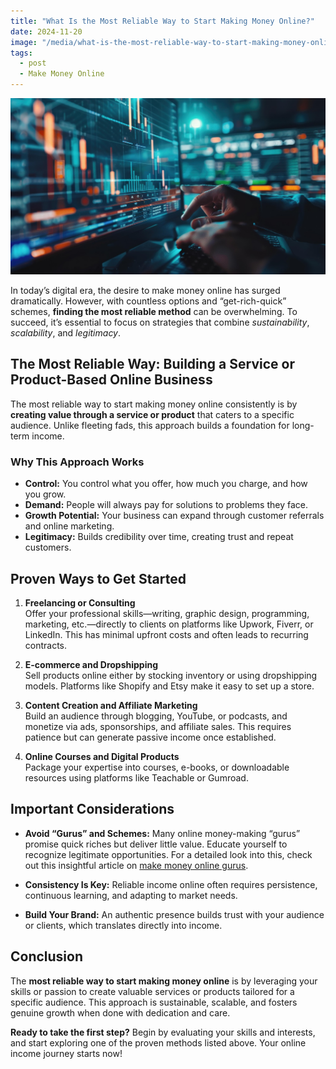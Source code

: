 ```yaml
---
title: "What Is the Most Reliable Way to Start Making Money Online?"
date: 2024-11-20
image: "/media/what-is-the-most-reliable-way-to-start-making-money-online.jpg"
tags:
  - post
  - Make Money Online
---
```


![What Is the Most Reliable Way to Start Making Money Online?](/media/what-is-the-most-reliable-way-to-start-making-money-online.jpg)

In today’s digital era, the desire to make money online has surged dramatically. However, with countless options and “get-rich-quick” schemes, **finding the most reliable method** can be overwhelming. To succeed, it’s essential to focus on strategies that combine *sustainability*, *scalability*, and *legitimacy*.

## The Most Reliable Way: Building a Service or Product-Based Online Business

The most reliable way to start making money online consistently is by **creating value through a service or product** that caters to a specific audience. Unlike fleeting fads, this approach builds a foundation for long-term income.

### Why This Approach Works

- **Control:** You control what you offer, how much you charge, and how you grow.
- **Demand:** People will always pay for solutions to problems they face.
- **Growth Potential:** Your business can expand through customer referrals and online marketing.
- **Legitimacy:** Builds credibility over time, creating trust and repeat customers.

## Proven Ways to Get Started

1. **Freelancing or Consulting**  
   Offer your professional skills—writing, graphic design, programming, marketing, etc.—directly to clients on platforms like Upwork, Fiverr, or LinkedIn. This has minimal upfront costs and often leads to recurring contracts.

2. **E-commerce and Dropshipping**  
   Sell products online either by stocking inventory or using dropshipping models. Platforms like Shopify and Etsy make it easy to set up a store.

3. **Content Creation and Affiliate Marketing**  
   Build an audience through blogging, YouTube, or podcasts, and monetize via ads, sponsorships, and affiliate sales. This requires patience but can generate passive income once established.

4. **Online Courses and Digital Products**  
   Package your expertise into courses, e-books, or downloadable resources using platforms like Teachable or Gumroad.

## Important Considerations

- **Avoid “Gurus” and Schemes:** Many online money-making “gurus” promise quick riches but deliver little value. Educate yourself to recognize legitimate opportunities. For a detailed look into this, check out this insightful article on [make money online gurus](https://supertotallyawesome.com/posts/make-money-online-gurus/).

- **Consistency Is Key:** Reliable income online often requires persistence, continuous learning, and adapting to market needs.

- **Build Your Brand:** An authentic presence builds trust with your audience or clients, which translates directly into income.

## Conclusion

The **most reliable way to start making money online** is by leveraging your skills or passion to create valuable services or products tailored for a specific audience. This approach is sustainable, scalable, and fosters genuine growth when done with dedication and care.

**Ready to take the first step?** Begin by evaluating your skills and interests, and start exploring one of the proven methods listed above. Your online income journey starts now!
